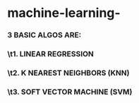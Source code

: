 # machine-learning-
### 3 BASIC ALGOS ARE:
###  \t1. LINEAR REGRESSION
###  \t2. K NEAREST NEIGHBORS (KNN)
###  \t3. SOFT VECTOR MACHINE (SVM)
